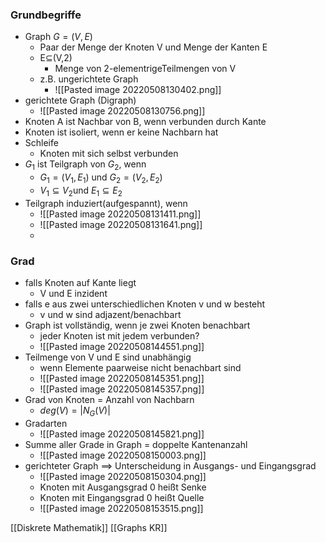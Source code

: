 ### Grundbegriffe
+  Graph $G=(V,E)$
	+ Paar der Menge der Knoten V und Menge der Kanten E
	+ E⊆(V,2)
		+ Menge von 2-elementrigeTeilmengen von V
	+ z.B. ungerichtete Graph
		+ ![[Pasted image 20220508130402.png]]
+ gerichtete Graph (Digraph)
	+ ![[Pasted image 20220508130756.png]]
+ Knoten A ist Nachbar von B, wenn verbunden durch Kante
+ Knoten ist isoliert, wenn er keine Nachbarn hat
+ Schleife
	+ Knoten mit sich selbst verbunden
+ $G_1$ ist Teilgraph von $G_2$, wenn
	+ $G_1=(V_1,E_1)$ und $G_2=(V_2,E_2)$
	+ $V_1⊆V_2$und $E_1⊆E_2$
+ Teilgraph induziert(aufgespannt), wenn
	+ ![[Pasted image 20220508131411.png]]
	+ ![[Pasted image 20220508131641.png]]
	+ 
### Grad
+ falls Knoten auf Kante liegt
	+  V und E inzident
+ falls e aus zwei unterschiedlichen Knoten v und w besteht
	+ v und w sind adjazent/benachbart
+ Graph ist vollständig, wenn je zwei Knoten benachbart
	+ jeder Knoten ist mit jedem verbunden?
	+ ![[Pasted image 20220508144551.png]]
+ Teilmenge von V und E sind unabhängig
	+ wenn Elemente paarweise nicht benachbart sind
	+ ![[Pasted image 20220508145351.png]]
	+ ![[Pasted image 20220508145357.png]]
+ Grad von Knoten = Anzahl von Nachbarn
	+ $deg(V)=|N_G(V)|$
+ Gradarten
	+ ![[Pasted image 20220508145821.png]]
+ Summe aller Grade in Graph = doppelte Kantenanzahl
	+ ![[Pasted image 20220508150003.png]]
+ gerichteter Graph ==> Unterscheidung in Ausgangs- und Eingangsgrad
	+ ![[Pasted image 20220508150304.png]]
	+ Knoten mit Ausgangsgrad 0 heißt Senke
	+ Knoten mit Eingangsgrad 0 heißt Quelle
	+ ![[Pasted image 20220508153515.png]]

[[Diskrete Mathematik]] [[Graphs KR]]